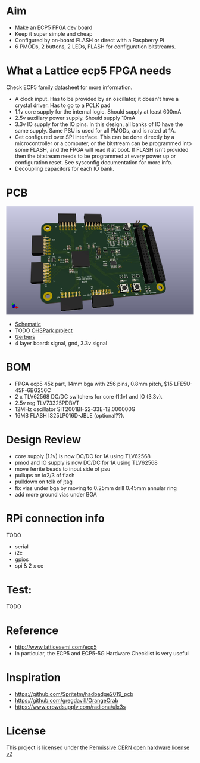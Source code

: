 # Aim

* Make an ECP5 FPGA dev board
* Keep it super simple and cheap
* Configured by on-board FLASH or direct with a Raspberry Pi
* 6 PMODs, 2 buttons, 2 LEDs, FLASH for configuration bitstreams.

# What a Lattice ecp5 FPGA needs

Check ECP5 family datasheet for more information.

* A clock input. Has to be provided by an oscillator, it doesn't have a crystal driver. Has to go to a PCLK pad
* 1.1v core supply for the internal logic. Should supply at least 600mA
* 2.5v auxiliary power supply. Should supply 10mA
* 3.3v IO supply for the IO pins. In this design, all banks of IO have the same supply. Same PSU is used for all PMODs, and is rated at 1A.
* Get configured over SPI interface. This can be done directly by a microcontroller or a computer, or the bitstream can be programmed into some FLASH, and the FPGA will read it at boot. If FLASH isn't provided then the bitstream needs to be programmed at every power up or configuration reset. See sysconfig documentation for more info.
* Decoupling capacitors for each IO bank.

# PCB

![board](hardware/board.jpg)

* [Schematic](hardware/schematic.pdf)
* TODO [OHSPark project]() 
* [Gerbers](hardware/basic-ecp5-pcb-2020-07-17-fab.zip)
* 4 layer board: signal, gnd, 3.3v signal

# BOM

* FPGA ecp5 45k part, 14mm bga with 256 pins, 0.8mm pitch, $15 LFE5U-45F-6BG256C 
* 2 x TLV62568 DC/DC switchers for core (1.1v) and IO (3.3v).
* 2.5v reg TLV73325PDBVT
* 12MHz oscillator SIT2001BI-S2-33E-12.000000G
* 16MB FLASH IS25LP016D-JBLE (optional??).

# Design Review

* core supply (1.1v) is now DC/DC for 1A using TLV62568
* pmod and IO supply is now DC/DC for 1A using TLV62568
* move ferrite beads to input side of psu
* pullups on io2/3 of flash
* pulldown on tclk of jtag
* fix vias under bga by moving to 0.25mm drill 0.45mm annular ring
* add more ground vias under BGA

# RPi connection info

TODO

* serial
* i2c
* gpios
* spi & 2 x ce

# Test: 

TODO

# Reference

* http://www.latticesemi.com/ecp5
* In particular, the ECP5 and ECP5-5G Hardware Checklist is very useful

# Inspiration

* https://github.com/Spritetm/hadbadge2019_pcb
* https://github.com/gregdavill/OrangeCrab
* https://www.crowdsupply.com/radiona/ulx3s

# License

This project is licensed under the [Permissive CERN open hardware license v2](cern_ohl_p_v2.txt)

